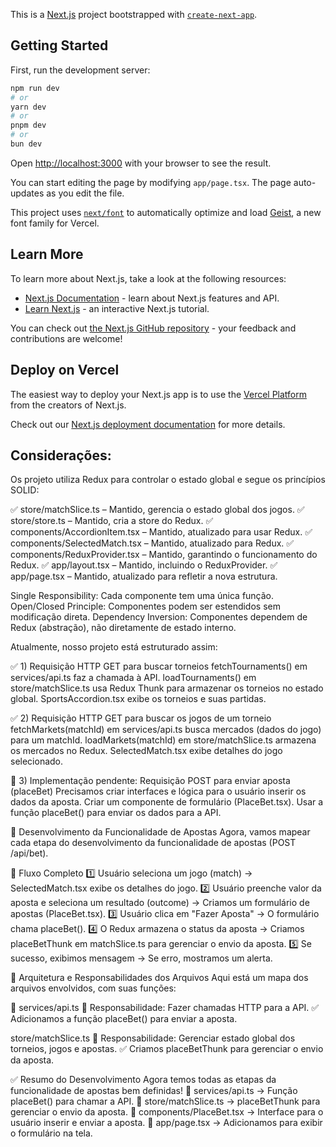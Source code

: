 This is a [Next.js](https://nextjs.org) project bootstrapped with [`create-next-app`](https://nextjs.org/docs/app/api-reference/cli/create-next-app).

## Getting Started

First, run the development server:

```bash
npm run dev
# or
yarn dev
# or
pnpm dev
# or
bun dev
```

Open [http://localhost:3000](http://localhost:3000) with your browser to see the result.

You can start editing the page by modifying `app/page.tsx`. The page auto-updates as you edit the file.

This project uses [`next/font`](https://nextjs.org/docs/app/building-your-application/optimizing/fonts) to automatically optimize and load [Geist](https://vercel.com/font), a new font family for Vercel.

## Learn More

To learn more about Next.js, take a look at the following resources:

- [Next.js Documentation](https://nextjs.org/docs) - learn about Next.js features and API.
- [Learn Next.js](https://nextjs.org/learn) - an interactive Next.js tutorial.

You can check out [the Next.js GitHub repository](https://github.com/vercel/next.js) - your feedback and contributions are welcome!

## Deploy on Vercel

The easiest way to deploy your Next.js app is to use the [Vercel Platform](https://vercel.com/new?utm_medium=default-template&filter=next.js&utm_source=create-next-app&utm_campaign=create-next-app-readme) from the creators of Next.js.

Check out our [Next.js deployment documentation](https://nextjs.org/docs/app/building-your-application/deploying) for more details.


## Considerações:

Os projeto utiliza Redux para controlar o estado global e segue os princípios SOLID:

✅ store/matchSlice.ts – Mantido, gerencia o estado global dos jogos.
✅ store/store.ts – Mantido, cria a store do Redux.
✅ components/AccordionItem.tsx – Mantido, atualizado para usar Redux.
✅ components/SelectedMatch.tsx – Mantido, atualizado para Redux.
✅ components/ReduxProvider.tsx – Mantido, garantindo o funcionamento do Redux.
✅ app/layout.tsx – Mantido, incluindo o ReduxProvider.
✅ app/page.tsx – Mantido, atualizado para refletir a nova estrutura.

Single Responsibility: Cada componente tem uma única função.
Open/Closed Principle: Componentes podem ser estendidos sem modificação direta.
Dependency Inversion: Componentes dependem de Redux (abstração), não diretamente de estado interno.

Atualmente, nosso projeto está estruturado assim:

✅ 1) Requisição HTTP GET para buscar torneios
fetchTournaments() em services/api.ts faz a chamada à API.
loadTournaments() em store/matchSlice.ts usa Redux Thunk para armazenar os torneios no estado global.
SportsAccordion.tsx exibe os torneios e suas partidas.

✅ 2) Requisição HTTP GET para buscar os jogos de um torneio
fetchMarkets(matchId) em services/api.ts busca mercados (dados do jogo) para um matchId.
loadMarkets(matchId) em store/matchSlice.ts armazena os mercados no Redux.
SelectedMatch.tsx exibe detalhes do jogo selecionado.

🚧 3) Implementação pendente: Requisição POST para enviar aposta (placeBet)
Precisamos criar interfaces e lógica para o usuário inserir os dados da aposta.
Criar um componente de formulário (PlaceBet.tsx).
Usar a função placeBet() para enviar os dados para a API.

📌 Desenvolvimento da Funcionalidade de Apostas
Agora, vamos mapear cada etapa do desenvolvimento da funcionalidade de apostas (POST /api/bet).

🔹 Fluxo Completo
1️⃣ Usuário seleciona um jogo (match) → SelectedMatch.tsx exibe os detalhes do jogo.
2️⃣ Usuário preenche valor da aposta e seleciona um resultado (outcome) → Criamos um formulário de apostas (PlaceBet.tsx).
3️⃣ Usuário clica em "Fazer Aposta" → O formulário chama placeBet().
4️⃣ O Redux armazena o status da aposta → Criamos placeBetThunk em matchSlice.ts para gerenciar o envio da aposta.
5️⃣ Se sucesso, exibimos mensagem → Se erro, mostramos um alerta.


📂 Arquitetura e Responsabilidades dos Arquivos
Aqui está um mapa dos arquivos envolvidos, com suas funções:

📁 services/api.ts
📌 Responsabilidade: Fazer chamadas HTTP para a API.
✅ Adicionamos a função placeBet() para enviar a aposta.

store/matchSlice.ts
📌 Responsabilidade: Gerenciar estado global dos torneios, jogos e apostas.
✅ Criamos placeBetThunk para gerenciar o envio da aposta.

✅ Resumo do Desenvolvimento
Agora temos todas as etapas da funcionalidade de apostas bem definidas!
🔹 services/api.ts → Função placeBet() para chamar a API.
🔹 store/matchSlice.ts → placeBetThunk para gerenciar o envio da aposta.
🔹 components/PlaceBet.tsx → Interface para o usuário inserir e enviar a aposta.
🔹 app/page.tsx → Adicionamos <PlaceBet /> para exibir o formulário na tela.